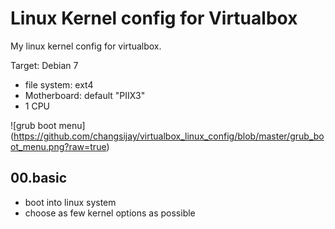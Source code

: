 Linux Kernel config for Virtualbox
==================================

My linux kernel config for virtualbox.

Target: Debian 7

* file system: ext4
* Motherboard: default "PIIX3"
* 1 CPU

![grub boot menu]
(https://github.com/changsijay/virtualbox_linux_config/blob/master/grub_boot_menu.png?raw=true)

00.basic
--------

* boot into linux system
* choose as few kernel options as possible
